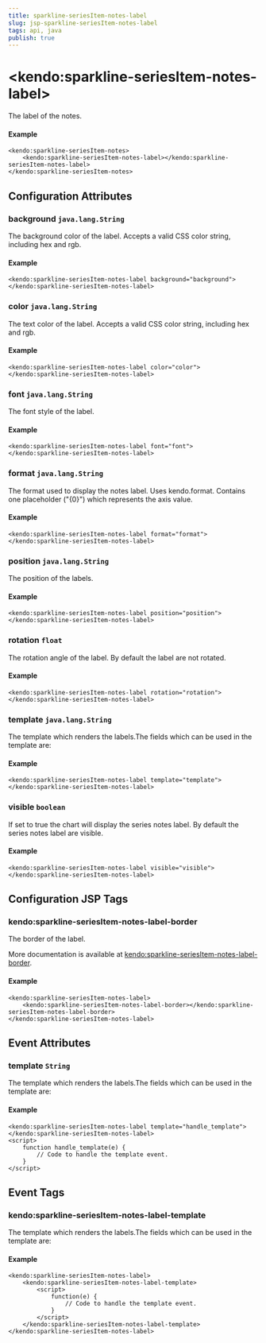 ```yaml
---
title: sparkline-seriesItem-notes-label
slug: jsp-sparkline-seriesItem-notes-label
tags: api, java
publish: true
---
```


# \<kendo:sparkline-seriesItem-notes-label\>

The label of the notes.

#### Example
    <kendo:sparkline-seriesItem-notes>
        <kendo:sparkline-seriesItem-notes-label></kendo:sparkline-seriesItem-notes-label>
    </kendo:sparkline-seriesItem-notes>

## Configuration Attributes

### background `java.lang.String`

The background color of the label. Accepts a valid CSS color string, including hex and rgb.

#### Example
    <kendo:sparkline-seriesItem-notes-label background="background">
    </kendo:sparkline-seriesItem-notes-label>

### color `java.lang.String`

The text color of the label. Accepts a valid CSS color string, including hex and rgb.

#### Example
    <kendo:sparkline-seriesItem-notes-label color="color">
    </kendo:sparkline-seriesItem-notes-label>

### font `java.lang.String`

The font style of the label.

#### Example
    <kendo:sparkline-seriesItem-notes-label font="font">
    </kendo:sparkline-seriesItem-notes-label>

### format `java.lang.String`

The format used to display the notes label. Uses kendo.format. Contains one placeholder ("{0}") which represents the axis value.

#### Example
    <kendo:sparkline-seriesItem-notes-label format="format">
    </kendo:sparkline-seriesItem-notes-label>

### position `java.lang.String`

The position of the labels.

#### Example
    <kendo:sparkline-seriesItem-notes-label position="position">
    </kendo:sparkline-seriesItem-notes-label>

### rotation `float`

The rotation angle of the label. By default the label are not rotated.

#### Example
    <kendo:sparkline-seriesItem-notes-label rotation="rotation">
    </kendo:sparkline-seriesItem-notes-label>

### template `java.lang.String`

The template which renders the labels.The fields which can be used in the template are:

#### Example
    <kendo:sparkline-seriesItem-notes-label template="template">
    </kendo:sparkline-seriesItem-notes-label>

### visible `boolean`

If set to true the chart will display the series notes label. By default the series notes label are visible.

#### Example
    <kendo:sparkline-seriesItem-notes-label visible="visible">
    </kendo:sparkline-seriesItem-notes-label>


##  Configuration JSP Tags

### kendo:sparkline-seriesItem-notes-label-border

The border of the label.

More documentation is available at [kendo:sparkline-seriesItem-notes-label-border](/api/wrappers/jsp/sparkline/seriesitem-notes-label-border).

#### Example

    <kendo:sparkline-seriesItem-notes-label>
        <kendo:sparkline-seriesItem-notes-label-border></kendo:sparkline-seriesItem-notes-label-border>
    </kendo:sparkline-seriesItem-notes-label>


## Event Attributes

### template `String`

The template which renders the labels.The fields which can be used in the template are:


#### Example
    <kendo:sparkline-seriesItem-notes-label template="handle_template">
    </kendo:sparkline-seriesItem-notes-label>
    <script>
        function handle_template(e) {
            // Code to handle the template event.
        }
    </script>

## Event Tags

### kendo:sparkline-seriesItem-notes-label-template

The template which renders the labels.The fields which can be used in the template are:


#### Example
    <kendo:sparkline-seriesItem-notes-label>
        <kendo:sparkline-seriesItem-notes-label-template>
            <script>
                function(e) {
                    // Code to handle the template event.
                }
            </script>
        </kendo:sparkline-seriesItem-notes-label-template>
    </kendo:sparkline-seriesItem-notes-label>

